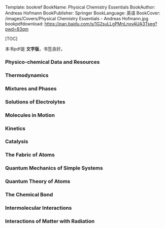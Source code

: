 Template: bookref
BookName: Physical Chemistry Essentials
BookAuthor: Andreas Hofmann
BookPublisher: Springer
BookLanguage: 英语
BookCover: /images/Covers/Physical Chemistry Essentials - Andreas Hofmann.jpg
bookpdfdownload: https://pan.baidu.com/s/1G2suLLgPMnLnxvAUA3Tseg?pwd=83qm 


[TOC]

本书pdf是 **文字版**，书签良好。

### Physico-chemical Data and Resources

### Thermodynamics

### Mixtures and Phases

### Solutions of Electrolytes

### Molecules in Motion

### Kinetics

### Catalysis

### The Fabric of Atoms

### Quantum Mechanics of Simple Systems

### Quantum Theory of Atoms

### The Chemical Bond

### Intermolecular Interactions

### Interactions of Matter with Radiation
